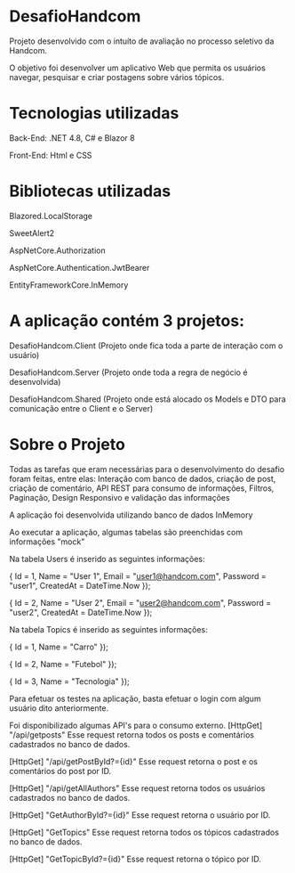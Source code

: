 # DesafioHandcom

Projeto desenvolvido com o intuíto de avaliação no processo seletivo da Handcom.

O objetivo foi desenvolver um aplicativo Web que permita os usuários navegar, pesquisar e criar postagens sobre vários tópicos.

# Tecnologias utilizadas

  Back-End: .NET 4.8, C# e Blazor 8
  
  Front-End: Html e CSS

# Bibliotecas utilizadas

  Blazored.LocalStorage
  
  SweetAlert2
  
  AspNetCore.Authorization
  
  AspNetCore.Authentication.JwtBearer
  
  EntityFrameworkCore.InMemory

# A aplicação contém 3 projetos:

  DesafioHandcom.Client (Projeto onde fica toda a parte de interação com o usuário)
  
  DesafioHandcom.Server (Projeto onde toda a regra de negócio é desenvolvida)
  
  DesafioHandcom.Shared (Projeto onde está alocado os Models e DTO para comunicação entre o Client e o Server)

# Sobre o Projeto

Todas as tarefas que eram necessárias para o desenvolvimento do desafio foram feitas, entre elas:
Interação com banco de dados, criação de post, criação de comentário, API REST para consumo de informações, Filtros, Paginação, Design Responsivo e validação das informações

A aplicação foi desenvolvida utilizando banco de dados InMemory

Ao executar a aplicação, algumas tabelas são preenchidas com informações "mock"

Na tabela Users é inserido as seguintes informações:

{ Id = 1, Name = "User 1", Email = "user1@handcom.com", Password = "user1", CreatedAt = DateTime.Now });

{ Id = 2, Name = "User 2", Email = "user2@handcom.com", Password = "user2", CreatedAt = DateTime.Now });
 
Na tabela Topics é inserido as seguintes informações:

{ Id = 1, Name = "Carro" });

{ Id = 2, Name = "Futebol" });

{ Id = 3, Name = "Tecnologia" });

Para efetuar os testes na aplicação, basta efetuar o login com algum usuário dito anteriormente.

Foi disponibilizado algumas API's para o consumo externo.
[HttpGet]
"/api/getposts" Esse request retorna todos os posts e comentários cadastrados no banco de dados.

[HttpGet]
"/api/getPostById?={id}" Esse request retorna o post e os comentários do post por ID.

[HttpGet]
"/api/getAllAuthors" Esse request retorna todos os usuários cadastrados no banco de dados.

[HttpGet]
"GetAuthorById?={id}" Esse request retorna o usuário por ID.

[HttpGet]
"GetTopics" Esse request retorna todos os tópicos cadastrados no banco de dados.

[HttpGet]
"GetTopicById?={id}" Esse request retorna o tópico por ID.


